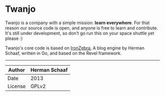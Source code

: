 Twanjo
=========

Twanjo is a company with a simple mission: **learn everywhere**. For that reason our source code is open, and anyone is free to learn and contribute. It's still under development, so don't go run this on your space shuttle yet please :)

Twanjo's core code is based on [IronZebra](http://github.com/hermanschaaf/ironzebra), A blog engine by Herman Schaaf, written in Go, and based on the Revel framework. 

*********************

| Author  | Herman Schaaf | 
|---------|---------------|
| Date    | 2013          |
| License | GPLv2         |
